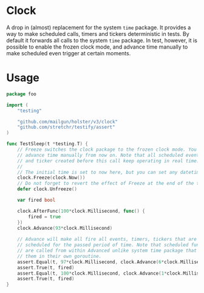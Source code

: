 # Clock

A drop in (almost) replacement for the system `time` package. It provides a way
to make scheduled calls, timers and tickers deterministic in tests. By default
it forwards all calls to the system `time` package. In test, however, it is
possible to enable the frozen clock mode, and advance time manually to make
scheduled even trigger at certain moments.

# Usage

```go
package foo

import (
    "testing"

    "github.com/mailgun/holster/v3/clock"
	"github.com/stretchr/testify/assert"
)

func TestSleep(t *testing.T) {
    // Freeze switches the clock package to the frozen clock mode. You need to
    // advance time manually from now on. Note that all scheduled events, timers
    // and ticker created before this call keep operating in real time.
    //
    // The initial time is set to now here, but you can set any datetime.
    clock.Freeze(clock.Now())
    // Do not forget to revert the effect of Freeze at the end of the test.
    defer clock.Unfreeze()

    var fired bool

    clock.AfterFunc(100*clock.Millisecond, func() {
        fired = true
    })
    clock.Advance(93*clock.Millisecond)
    
    // Advance will make all fire all events, timers, tickers that are
    // scheduled for the passed period of time. Note that scheduled functions
    // are called from within Advanced unlike system time package that calls
    // them in their own goroutine.
    assert.Equal(t, 97*clock.Millisecond, clock.Advance(6*clock.Millisecond))
    assert.True(t, fired)
    assert.Equal(t, 100*clock.Millisecond, clock.Advance(1*clock.Millisecond))
    assert.True(t, fired)
}
```
